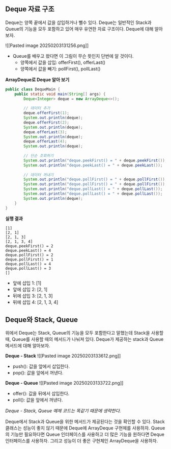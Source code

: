 ## Deque 자료 구조
Deque는 양쪽 끝에서 값을 삽입하거나 뺄수 있다. Deque는 일반적인 Stack과 Queue의 기능을 모두 포함하고 있어 매우 유연한 자료 구조이다. Deque에 대해 알아보자.

![[Pasted image 20250203131256.png]]
- Queue를 배우고 왔다면 이 그림이 무슨 뜻인지 단번에 알 것이다.
	- 양쪽에서 값을 삽입: offerFirst(), offerLast()
	- 양쪽에서 값을 빼기: pollFirst(), pollLast()

**ArrayDeque로 Deque 알아 보기**
~~~ java
public class DequeMain {  
    public static void main(String[] args) {  
        Deque<Integer> deque = new ArrayDeque<>();  
  
        // 데이터 추가  
        deque.offerFirst(1);  
        System.out.println(deque);  
        deque.offerFirst(2);  
        System.out.println(deque);  
        deque.offerLast(3);  
        System.out.println(deque);  
        deque.offerLast(4);  
        System.out.println(deque);  
  
        // 단순 조회하기  
        System.out.println("deque.peekFirst() = " + deque.peekFirst());  
        System.out.println("deque.peekLast() = " + deque.peekLast());  
  
        // 데이터 꺼내기  
        System.out.println("deque.pollFirst() = " + deque.pollFirst());  
        System.out.println("deque.pollFirst() = " + deque.pollFirst());  
        System.out.println("deque.pollLast() = " + deque.pollLast());  
        System.out.println("deque.pollLast() = " + deque.pollLast());  
        System.out.println(deque);  
    }
}
~~~

**실행 결과**
~~~
[1]
[2, 1]
[2, 1, 3]
[2, 1, 3, 4]
deque.peekFirst() = 2
deque.peekLast() = 4
deque.pollFirst() = 2
deque.pollFirst() = 1
deque.pollLast() = 4
deque.pollLast() = 3
[]
~~~
- 앞에 삽입 1: \[1]
- 앞에 삽입 2: \[2, 1]
- 뒤에 삽입 3: \[2, 1, 3]
- 뒤에 삽입 4: \[2, 1, 3, 4]

## Deque와 Stack, Queue
위에서 Deque는 Stack, Queue의 기능을 모두 포함한다고 말했는데 Stack을 사용할 때, Queue를 사용할 때의 메서드가 나눠져 있다. Deque가 제공하는 stack과 Queue 메서드에 대해 알아보자.

**Deque - Stack**
![[Pasted image 20250203133612.png]]
- push(): 값을 앞에서 삽입한다.
- pop(): 값을 앞에서 꺼낸다.

**Deque - Queue**
![[Pasted image 20250203133722.png]]
- offer(): 값을 뒤에서 삽입한다.
- poll(): 값을 앞에서 꺼낸다.

*Deque - Stack, Queue 예제 코드는 똑같기 때문에 생략한다.*

Deque에서 Stack과 Queue을 위한 메서드가 제공된다는 것을 확인할 수 있다. Stack 클래스는 성능이 좋지 않기 때문에 Deque에 ArrayDeque 구현체를 사용하자. Queue의 기능만 필요하다면 Queue 인터페이스를 사용하고 더 많은 기능을 원하다면 Deque 인터페이스를 사용하자. 그리고 성능이 더 좋은 구현체인 ArrayDeque을 사용하자.





